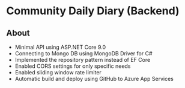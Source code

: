 # Community Daily Diary (Backend)

## About

* Minimal API using ASP.NET Core 9.0
* Connecting to Mongo DB using MongoDB Driver for C#
* Implemented the repository pattern instead of EF Core
* Enabled CORS settings for only specific needs
* Enabled sliding window rate limiter
* Automatic build and deploy using GitHub to Azure App Services

